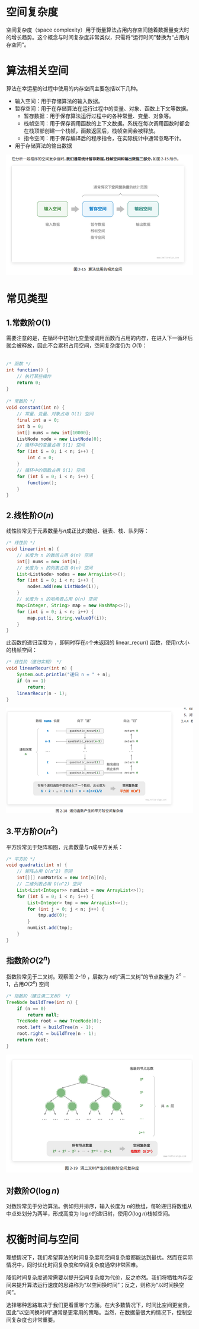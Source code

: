 # 空间复杂度

空间复杂度（space complexity）用于衡量算法占用内存空间随着数据量变大时的增长趋势。这个概念与时间复杂度非常类似，只需将“运行时间”替换为“占用内存空间”。

# 算法相关空间
算法在幸运星的过程中使用的内存空间主要包括以下几种。
- 输入空间：用于存储算法的输入数据。
- 暂存空间：用于在存储算法在运行过程中的变量、对象、函数上下文等数据。
    - 暂存数据：用于保存算法运行过程中的各种常量、变量、对象等。
    - 栈帧空间：用于保存调用函数的上下文数据。系统在每次调用函数时都会在栈顶部创建一个栈帧，函数返回后，栈帧空间会被释放。
    - 指令空间：用于保存编译后的程序指令，在实际统计中通常忽略不计。
- 用于存储算法的输出数据


![alt text](./img/02-001.png)

# 常见类型

## 1.常数阶$O(1)$
需要注意的是，在循环中初始化变量或调用函数而占用的内存，在进入下一循环后就会被释放，因此不会累积占用空间，空间复杂度仍为 $O(1)$：
```java

/* 函数 */
int function() {
    // 执行某些操作
    return 0;
}

/* 常数阶 */
void constant(int n) {
    // 常量、变量、对象占用 O(1) 空间
    final int a = 0;
    int b = 0;
    int[] nums = new int[10000];
    ListNode node = new ListNode(0);
    // 循环中的变量占用 O(1) 空间
    for (int i = 0; i < n; i++) {
        int c = 0;
    }
    // 循环中的函数占用 O(1) 空间
    for (int i = 0; i < n; i++) {
        function();
    }
}

```
## 2.线性阶$O(n)$
线性阶常见于元素数量与$n$成正比的数组、链表、栈、队列等：
```java
/* 线性阶 */
void linear(int n) {
    // 长度为 n 的数组占用 O(n) 空间
    int[] nums = new int[n];
    // 长度为 n 的列表占用 O(n) 空间
    List<ListNode> nodes = new ArrayList<>();
    for (int i = 0; i < n; i++) {
        nodes.add(new ListNode(i));
    }
    // 长度为 n 的哈希表占用 O(n) 空间
    Map<Integer, String> map = new HashMap<>();
    for (int i = 0; i < n; i++) {
        map.put(i, String.valueOf(i));
    }
}

```
此函数的递归深度为 ，即同时存在$n$个未返回的 linear_recur() 函数，使用$n$大小的栈帧空间：
```java
/* 线性阶（递归实现） */
void linearRecur(int n) {
    System.out.println("递归 n = " + n);
    if (n == 1)
        return;
    linearRecur(n - 1);
}
```
![alt text](./img/02-002.png)


## 3.平方阶$O(n^2)$
平方阶常见于矩阵和图，元素数量与$n$成平方关系：
```java
/* 平方阶 */
void quadratic(int n) {
    // 矩阵占用 O(n^2) 空间
    int[][] numMatrix = new int[n][n];
    // 二维列表占用 O(n^2) 空间
    List<List<Integer>> numList = new ArrayList<>();
    for (int i = 0; i < n; i++) {
        List<Integer> tmp = new ArrayList<>();
        for (int j = 0; j < n; j++) {
            tmp.add(0);
        }
        numList.add(tmp);
    }
}
```

## 指数阶$O(2^n)$
指数阶常见于二叉树。观察图 2-19 ，层数为 $n$的“满二叉树”的节点数量为 $2^n-1$，占用$O(2^n)$ 空间
```java
/* 指数阶（建立满二叉树） */
TreeNode buildTree(int n) {
    if (n == 0)
        return null;
    TreeNode root = new TreeNode(0);
    root.left = buildTree(n - 1);
    root.right = buildTree(n - 1);
    return root;
}
```

![alt text](./img/02-003.png)

## 对数阶$O(\log n)$

对数阶常见于分治算法。例如归并排序，输入长度为 $n$的数组，每轮递归将数组从中点处划分为两半，形成高度为 $\log n$的递归树，使用$O(\log n)$栈帧空间。




# 权衡时间与空间

理想情况下，我们希望算法的时间复杂度和空间复杂度都能达到最优。然而在实际情况中，同时优化时间复杂度和空间复杂度通常非常困难。

降低时间复杂度通常需要以提升空间复杂度为代价，反之亦然。我们将牺牲内存空间来提升算法运行速度的思路称为“以空间换时间”；反之，则称为“以时间换空间”。

选择哪种思路取决于我们更看重哪个方面。在大多数情况下，时间比空间更宝贵，因此“以空间换时间”通常是更常用的策略。当然，在数据量很大的情况下，控制空间复杂度也非常重要。



